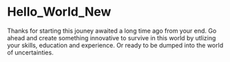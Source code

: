 # Hello_World_New
Thanks for starting this jouney awaited a long time ago from your end. Go ahead and create something innovative to survive in this world by utlizing your skills, education and experience.
Or ready to be dumped into the world of uncertainties.
